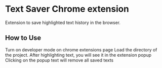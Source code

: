 # Text Saver Chrome extension

Extension to save highlighted text history in the browser.



## How to Use
Turn on developer mode on chrome extensions page
Load the directory of the project.
After highlighting text, you will see it in the extension popup
Clicking on the popup text will remove all saved texts